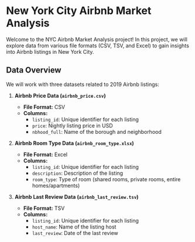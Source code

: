 # New York City Airbnb Market Analysis

Welcome to the NYC Airbnb Market Analysis project! In this project, we will explore data from various file formats (CSV, TSV, and Excel) to gain insights into Airbnb listings in New York City.

## Data Overview

We will work with three datasets related to 2019 Airbnb listings:

1. **Airbnb Price Data (`airbnb_price.csv`)**
    - **File Format:** CSV
    - **Columns:**
        - `listing_id`: Unique identifier for each listing
        - `price`: Nightly listing price in USD
        - `nbhood_full`: Name of the borough and neighborhood

2. **Airbnb Room Type Data (`airbnb_room_type.xlsx`)**
    - **File Format:** Excel
    - **Columns:**
        - `listing_id`: Unique identifier for each listing
        - `description`: Description of the listing
        - `room_type`: Type of room (shared rooms, private rooms, entire homes/apartments)

3. **Airbnb Last Review Data (`airbnb_last_review.tsv`)**
    - **File Format:** TSV
    - **Columns:**
        - `listing_id`: Unique identifier for each listing
        - `host_name`: Name of the listing host
        - `last_review`: Date of the last review
